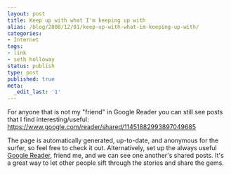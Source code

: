 ```yaml
---
layout: post
title: Keep up with what I'm keeping up with
alias: /blog/2008/12/01/keep-up-with-what-im-keeping-up-with/
categories:
- Internet
tags:
- link
- seth holloway
status: publish
type: post
published: true
meta:
  _edit_last: '1'
---
```

For anyone that is not my "friend" in Google Reader you can still see posts that I find interesting/useful: <a title="Seth Holloway's shared stories" href="https://www.google.com/reader/shared/11451882993897049685" target="_blank">https://www.google.com/reader/shared/11451882993897049685</a>

The page is automatically generated, up-to-date, and anonymous for the surfer, so feel free to check it out. Alternatively, set up the always useful <a title="Google Reader" href="https://www.google.com/reader/" target="_blank">Google Reader</a>, friend me, and we can see one another's shared posts. It's a great way to let other people sift through the stories and share the gems.
